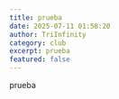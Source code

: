 ```yaml
---
title: prueba
date: 2025-07-11 01:58:20
author: TriInfinity
category: club
excerpt: prueba
featured: false
---
```

prueba